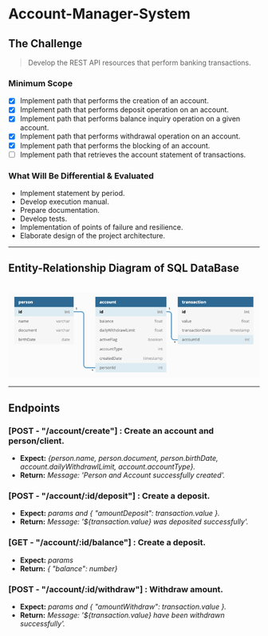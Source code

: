 # Account-Manager-System

## The Challenge</br>

> Develop the REST API resources that perform banking transactions.

### Minimum Scope

- [x] Implement path that performs the creation of an account.
- [x] Implement path that performs deposit operation on an account.
- [x] Implement path that performs balance inquiry operation on a given account.
- [x] Implement path that performs withdrawal operation on an account.
- [x] Implement path that performs the blocking of an account.
- [ ] Implement path that retrieves the account statement of transactions.

### What Will Be Differential & Evaluated

- Implement statement by period.
- Develop execution manual.
- Prepare documentation.
- Develop tests.
- Implementation of points of failure and resilience.
- Elaborate design of the project architecture.

---

## Entity-Relationship Diagram of SQL DataBase

</br>![ERD AMS_DB](img/AMS_DB.png)

---

## Endpoints

### [POST - "/account/create"] : Create an account and person/client.

- **Expect:** _{person.name, person.document, person.birthDate, account.dailyWithdrawlLimit, account.accountType}._
- **Return:** _Message: 'Person and Account successfully created'._

### [POST - "/account/:id/deposit"] : Create a deposit.

- **Expect:** _params and { "amountDeposit": transaction.value }._
- **Return:** _Message: '${transaction.value} was deposited successfully'._

### [GET - "/account/:id/balance"] : Create a deposit.

- **Expect:** _params_
- **Return:** _{ "balance": number}_

### [POST - "/account/:id/withdraw"] : Withdraw amount.

- **Expect:** _params and { "amountWithdraw": transaction.value }._
- **Return:** _Message: '${transaction.value} have been withdrawn successfully'._
